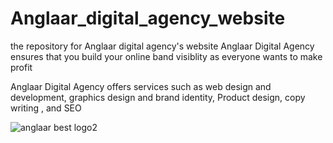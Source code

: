 # Anglaar_digital_agency_website

the repository for Anglaar digital agency's website
Anglaar Digital Agency ensures that you build your online band visiblity as everyone wants to make profit

Anglaar Digital Agency offers services such as web design and development, graphics design and brand identity, Product design, copy writing , and SEO 


![anglaar best logo2](https://github.com/Ham12-3/Anglaar_digital_agency_website/assets/93613316/c3dac243-eb4f-4001-a70f-07af3c533fc0)

